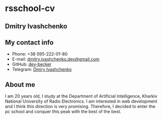 # rsschool-cv

## Dmitry Ivashchenko

## My contact info

* Phone: +38 095-222-01-80
* E-mail: dmitry.ivashchenko.dev@gmail.com
* GitHub: [dev-becker](https://github.com/dev-becker)
* Telegram: [Dmiry Ivashchenko](https://t.me/beckerkekw)

## About me
I am 20 years old, I study at the Department of Artificial Intelligence, Kharkiv National University of Radio Electronics.
I am interested in web development and I think this direction is very promising. Therefore, I decided to enter the pc school and conquer this peak with the best of the best.
